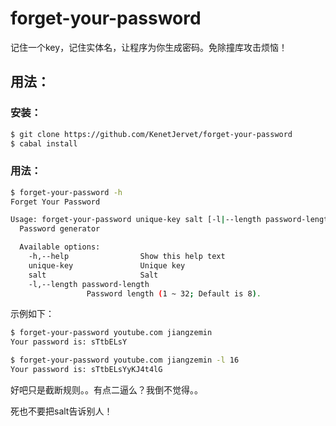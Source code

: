 # forget-your-password
记住一个key，记住实体名，让程序为你生成密码。免除撞库攻击烦恼！


## 用法：

### 安装：

```bash
$ git clone https://github.com/KenetJervet/forget-your-password
$ cabal install
```

### 用法：

```bash
$ forget-your-password -h
Forget Your Password

Usage: forget-your-password unique-key salt [-l|--length password-length]
  Password generator

  Available options:
    -h,--help                Show this help text
    unique-key               Unique key
    salt                     Salt
    -l,--length password-length
			     Password length (1 ~ 32; Default is 8).
```

示例如下：

```bash
$ forget-your-password youtube.com jiangzemin
Your password is: sTtbELsY

$ forget-your-password youtube.com jiangzemin -l 16
Your password is: sTtbELsYyKJ4t4lG
```

好吧只是截断规则。。有点二逼么？我倒不觉得。。

死也不要把salt告诉别人！
